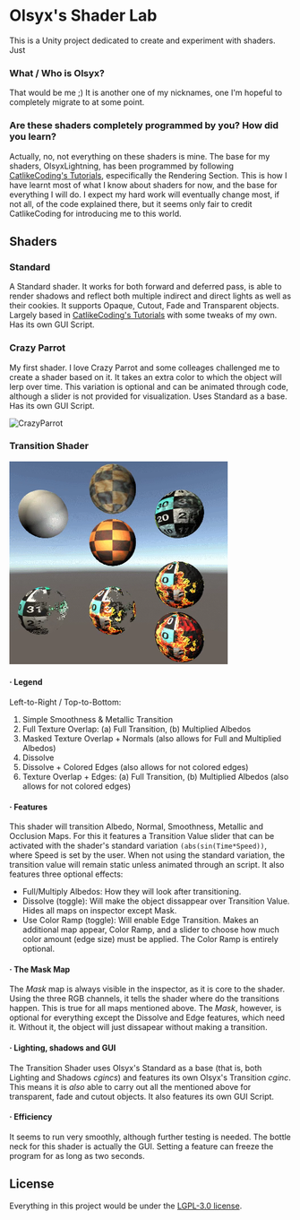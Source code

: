 # Olsyx's Shader Lab
This is a Unity project dedicated to create and experiment with shaders. Just 

### What / Who is Olsyx?
That would be me ;) It is another one of my nicknames, one I'm hopeful to completely migrate to at some point.

### Are these shaders completely programmed by you? How did you learn?
Actually, no, not everything on these shaders is mine. The base for my shaders, OlsyxLightning, has been programmed by following 
[CatlikeCoding's Tutorials](http://catlikecoding.com/unity/tutorials/), especifically the Rendering Section. This is how I have learnt
most of what I know about shaders for now, and the base for everything I will do. I expect my hard work will eventually change most, 
if not all, of the code explained there, but it seems only fair to credit CatlikeCoding for introducing me to this world.

## Shaders
### Standard
A Standard shader. It works for both forward and deferred pass, is able to render shadows and reflect both multiple indirect and direct lights
as well as their cookies. It supports Opaque, Cutout, Fade and Transparent objects. Largely based in [CatlikeCoding's Tutorials](http://catlikecoding.com/unity/tutorials/) 
with some tweaks of my own. Has its own GUI Script.

### Crazy Parrot
My first shader. I love Crazy Parrot  and some colleages challenged me to create a shader based on it.
It takes an extra color to which the object will lerp over time. This variation is optional and can be animated through code, although a slider
is not provided for visualization.
Uses Standard as a base. Has its own GUI Script. 

![CrazyParrot](http://cultofthepartyparrot.com/parrots/hd/parrot.gif)

### Transition Shader
![TransitionShader](/Screenshots/TransitionShaders.PNG)

#### · Legend
Left-to-Right / Top-to-Bottom:
1. Simple Smoothness & Metallic Transition
2. Full Texture Overlap: (a) Full Transition, (b) Multiplied Albedos
3. Masked Texture Overlap + Normals (also allows for Full and Multiplied Albedos)
4. Dissolve
5. Dissolve + Colored Edges (also allows for not colored edges)
6. Texture Overlap + Edges: (a) Full Transition, (b) Multiplied Albedos (also allows for not colored edges)

#### · Features
This shader will transition Albedo, Normal, Smoothness, Metallic and Occlusion Maps. For this it features a Transition Value slider that can be activated with the shader's standard variation `(abs(sin(Time*Speed))`, where Speed is set by the user. When not using the standard variation, the transition value will remain static unless animated through an script.
It also features three optional effects: 
- Full/Multiply Albedos: How they will look after transitioning.
- Dissolve (toggle): Will make the object dissappear over Transition Value. Hides all maps on inspector except Mask.
- Use Color Ramp (toggle): Will enable Edge Transition. Makes an additional map appear, Color Ramp, and a slider to choose how much color amount (edge size) must be applied. The Color Ramp is entirely optional.

#### · The Mask Map
The _Mask_ map is always visible in the inspector, as it is core to the shader. Using the three RGB channels, it tells the shader where do the transitions happen. This is true for all maps mentioned above. The _Mask_, however, is optional for everything except the Dissolve and Edge features, which need it. Without it, the object will just dissapear without making a transition.

#### · Lighting, shadows and GUI
The Transition Shader uses Olsyx's Standard as a base (that is, both Lighting and Shadows _cgincs_) and features its own Olsyx's Transition _cginc_. This means it is _also_ able to carry out all the mentioned above for transparent, fade and cutout objects.
It also features its own GUI Script. 

#### · Efficiency
It seems to run very smoothly, although further testing is needed. The bottle neck for this shader is actually the GUI. Setting a feature can freeze the program for as long as two seconds.

## License
Everything in this project would be under the [LGPL-3.0 license](https://tldrlegal.com/license/gnu-lesser-general-public-license-v3-(lgpl-3)#summary). 
